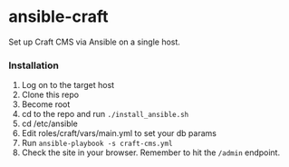 # ansible-craft
Set up Craft CMS via Ansible on a single host.

### Installation

1. Log on to the target host
2. Clone this repo
3. Become root
4. cd to the repo and run ````./install_ansible.sh````
5. cd /etc/ansible
6. Edit roles/craft/vars/main.yml to set your db params
7. Run ````ansible-playbook -s craft-cms.yml````
8. Check the site in your browser. Remember to hit the ````/admin```` endpoint.
